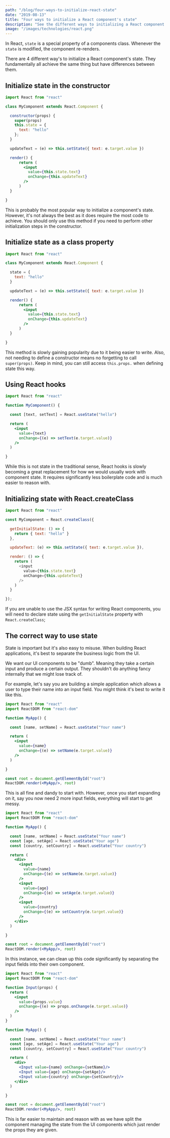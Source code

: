 ```yaml
---
path: "/blog/four-ways-to-initialize-react-state"
date: "2019-08-13"
title: "Four ways to initialize a React component's state"
description: "See the different ways to initializing a React component's state and the differences between them"
image: "/images/technologies/react.png"
---
```


In React, `state` is a special property of a components class. Whenever the `state` is modified, the component re-renders.

There are 4 different way's to initialize a React component's state. They fundamentally all achieve the same thing but have differences between them.

## Initialize state in the constructor

```jsx
import React from "react"

class MyComponent extends React.Component {

  constructor(props) {
    super(props)
    this.state = {
      text: "hello"
    };
  }

  updateText = (e) => this.setState({ text: e.target.value })

  render() {
      return (
        <input
          value={this.state.text} 
          onChange={this.updateText}
        />
      )
  }

}
```

This is probably the most popular way to initialize a component's state. However, it's not always the best as it does require the most code to achieve. You should only use this method if you need to perform other initialization steps in the constructor.

## Initialize state as a class property

```jsx
import React from "react"

class MyComponent extends React.Component {

  state = { 
    text: "hello"
  }

  updateText = (e) => this.setState({ text: e.target.value })

  render() {
      return (
        <input
          value={this.state.text} 
          onChange={this.updateText}
        />
      )
  }

}
```

This method is slowly gaining popularity due to it being easier to write. Also, not needing to define a constructor means no forgetting to call `super(props)`. Keep in mind, you can still access `this.props.` when defining state this way.

## Using React hooks

```jsx
import React from "react"

function MyComponent() {

  const [text, setText] = React.useState("hello")

  return (
    <input 
      value={text} 
      onChange={(e) => setText(e.target.value)}
    />
  )

}
```

While this is not state in the traditional sense, React hooks is slowly becoming a great replacement for how we would usually work with component state. It requires significantly less boilerplate code and is much easier to reason with.

## Initializing state with React.createClass

```js
import React from "react"

const MyComponent = React.createClass({

  getInitialState: () => {
    return { text: "hello" }
  },

  updateText: (e) => this.setState({ text: e.target.value }),

  render: () => {
    return (
      <input
        value={this.state.text} 
        onChange={this.updateText}
      />
    )
  }

});
```

If you are unable to use the JSX syntax for writing React components, you will need to declare state using the `getInitialState` property with `React.createClass`;

## The correct way to use state

State is important but it's also easy to misuse. When building React applications, it's best to separate the business logic from the UI. 

We want our UI components to be "dumb". Meaning they take a certain input and produce a certain output. They shouldn't do anything fancy internally that we might lose track of.

For example, let's say you are building a simple application which allows a user to type their name into an input field. You might think it's best to write it like this.

```jsx
import React from "react"
import ReactDOM from "react-dom"

function MyApp() {

  const [name, setName] = React.useState("Your name")

  return (
    <input 
      value={name} 
      onChange={(e) => setName(e.target.value)}
    />
  )

}

const root = document.getElementById("root")
ReactDOM.render(<MyApp/>, root)
```

This is all fine and dandy to start with. However, once you start expanding on it, say you now need 2 more input fields, everything will start to get messy.

```jsx
import React from "react"
import ReactDOM from "react-dom"

function MyApp() {

  const [name, setName] = React.useState("Your name")
  const [age, setAge] = React.useState("Your age")
  const [country, setCountry] = React.useState("Your country")

  return (
    <div>
      <input 
        value={name} 
        onChange={(e) => setName(e.target.value)}
      />
      <input 
        value={age} 
        onChange={(e) => setAge(e.target.value)}
      />
      <input 
        value={country} 
        onChange={(e) => setCountry(e.target.value)}
      />
    </div>
  )

}

const root = document.getElementById("root")
ReactDOM.render(<MyApp/>, root)
```

In this instance, we can clean up this code significantly by separating the input fields into their own component.

```jsx
import React from "react"
import ReactDOM from "react-dom"

function Input(props) {
  return (
    <input 
      value={props.value} 
      onChange={(e) => props.onChange(e.target.value)}
    />
  )
}

function MyApp() {

  const [name, setName] = React.useState("Your name")
  const [age, setAge] = React.useState("Your age")
  const [country, setCountry] = React.useState("Your country")

  return (
    <div>
      <Input value={name} onChange={setName}/>
      <Input value={age} onChange={setAge}/>
      <Input value={country} onChange={setCountry}/>
    </div>
  )

}

const root = document.getElementById("root")
ReactDOM.render(<MyApp/>, root)
```

This is far easier to maintain and reason with as we have split the component managing the state from the UI components which just render the props they are given.